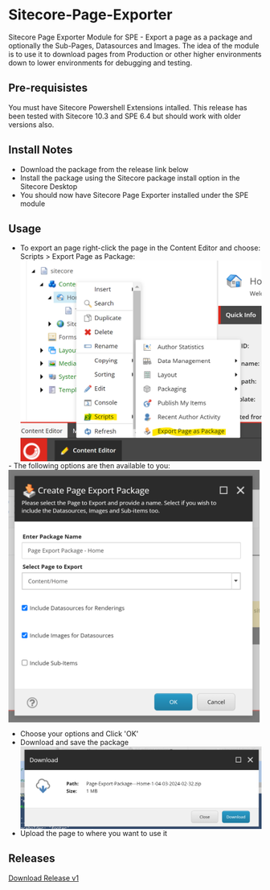 # Sitecore-Page-Exporter
Sitecore Page Exporter Module for SPE - Export a page as a package and optionally the Sub-Pages, Datasources and Images.
The idea of the module is to use it to download pages from Production or other higher environments down to lower environments for debugging and testing.

## Pre-requisistes
You must have Sitecore Powershell Extensions intalled. This release has been tested with Sitecore 10.3 and SPE 6.4 but should work with older versions also.

## Install Notes
- Download the package from the release link below
- Install the package using the Sitecore package install option in the Sitecore Desktop
- You should now have Sitecore Page Exporter installed under the SPE module

## Usage

- To export an page right-click the page in the Content Editor and choose: Scripts > Export Page as Package:
  <img src="https://github.com/fluxdigital/Sitecore-Page-Exporter/blob/main/page-export-context-menu.png" width="500" align="left">
<br clear="both"/>
- The following options are then available to you:
  <img src="https://github.com/fluxdigital/Sitecore-Page-Exporter/blob/main/page-export-options.png" width="500" align="left">
<br clear="both"/>

- Choose your options and Click 'OK'
- Download and save the package
  <img src="https://github.com/fluxdigital/Sitecore-Page-Exporter/blob/main/page-export-download.png" width="500" align="left">
- Upload the page to where you want to use it 

## Releases
[Download Release v1](https://github.com/fluxdigital/Sitecore-Page-Exporter/releases/tag/1.0.0)

